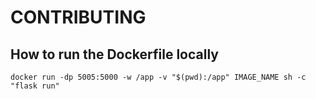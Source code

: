 # CONTRIBUTING

## How to run the Dockerfile locally

```Shell
docker run -dp 5005:5000 -w /app -v "$(pwd):/app" IMAGE_NAME sh -c "flask run"

```
